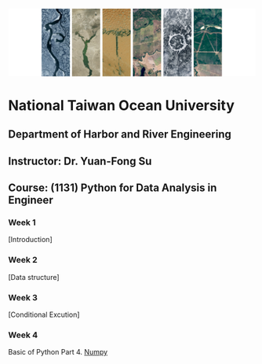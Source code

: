 ![Pytho](/PYTHON.png "Python in Landsat")
# National Taiwan Ocean University
## Department of Harbor and River Engineering
## Instructor: Dr. Yuan-Fong Su

## Course: (1131) Python for Data Analysis in Engineer

### Week 1
[Introduction]

### Week 2
[Data structure]

### Week 3
[Conditional Excution]
<br>
### Week 4
Basic of Python Part 4. [Numpy](https://yuanfongsu.github.io/DM_MNIST_Classification.html)
<br>




